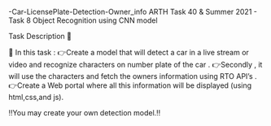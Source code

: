 -Car-LicensePlate-Detection-Owner_info
ARTH Task 40 & Summer 2021 - Task 8
Object Recognition using CNN model

Task Description 📄

📌 In this task :
👉Create a model that will detect a car in a live stream or video and recognize characters on number plate of the car .
👉Secondly , it will use the characters and fetch the owners information using RTO API’s .
👉Create a Web portal where all this information will be displayed (using html,css,and js). 

‼️You may create your own detection model.‼️
